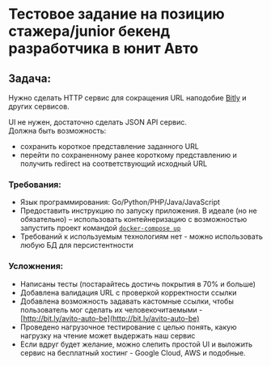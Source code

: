 # Тестовое задание на позицию стажера/junior бекенд разработчика в юнит Авто

## Задача:

Нужно сделать HTTP сервис для сокращения URL наподобие [Bitly](https://bitly.com/) и других сервисов.

UI не нужен, достаточно сделать JSON API сервис.  
Должна быть возможность: 
- сохранить короткое представление заданного URL
- перейти по сохраненному ранее короткому представлению и получить redirect на соответствующий исходный URL

### Требования:

- Язык программирования: Go/Python/PHP/Java/JavaScript
- Предоставить инструкцию по запуску приложения. В идеале (но не обязательно) – использовать контейнеризацию с возможностью запустить проект командой [`docker-compose up`](https://docs.docker.com/compose/)
- Требований к используемым технологиям нет - можно использовать любую БД для персистентности

### Усложнения:

- Написаны тесты (постарайтесь достичь покрытия в 70% и больше)
- Добавлена валидация URL с проверкой корректности ссылки
- Добавлена возможность задавать кастомные ссылки, чтобы пользователь мог сделать их человекочитаемыми - [http://bit.ly/avito-auto-be](http://bit.ly/avito-auto-be)
- Проведено нагрузочное тестирование с целью понять, какую нагрузку на чтение может выдержать наш сервис
- Если вдруг будет желание, можно слепить простой UI и выложить сервис на бесплатный хостинг - Google Cloud, AWS и подобные. 
